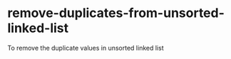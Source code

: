 # remove-duplicates-from-unsorted-linked-list
To remove the duplicate values in unsorted linked list
